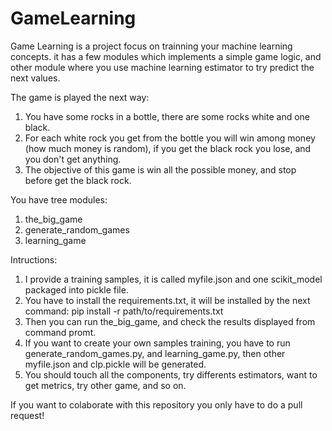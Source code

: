 # GameLearning

Game Learning is a project focus on trainning your machine learning concepts. it has a few modules which implements a simple game logic, and other module where you use machine learning estimator to try predict the next values.

The game is played the next way:

1. You have some rocks in a bottle, there are some rocks white and one black.
2. For each white rock you get from the bottle you will win among money (how much money is random), if you get the black rock you lose, and you don't get anything.
3. The objective of this game is win all the possible money, and stop before get the black rock.

You have tree modules:
    
1. the_big_game
2. generate_random_games
3. learning_game

Intructions: 
1. I provide a training samples, it is called myfile.json and one scikit_model packaged into pickle file.
2. You have to install the requirements.txt, it will be installed by the next command: pip install -r path/to/requirements.txt
3. Then you can run the_big_game, and check the results displayed from command promt.
4. If you want to create your own samples training, you have to run generate_random_games.py, and learning_game.py, then other myfile.json and clp.pickle will be generated.
5. You should touch all the components, try differents estimators, want to get metrics, try other game, and so on.

If you want to colaborate with this repository you only have to do a pull request!
